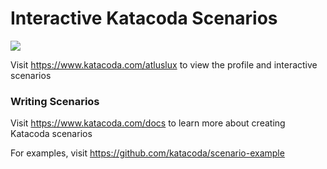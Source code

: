 # Interactive Katacoda Scenarios

[![](http://shields.katacoda.com/katacoda/atluslux/count.svg)](https://www.katacoda.com/atluslux "Get your profile on Katacoda.com")

Visit https://www.katacoda.com/atluslux to view the profile and interactive scenarios

### Writing Scenarios
Visit https://www.katacoda.com/docs to learn more about creating Katacoda scenarios

For examples, visit https://github.com/katacoda/scenario-example
